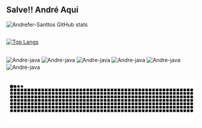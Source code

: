 ## Salve!! André Aqui 

![Andrefer-Santtos GitHub stats](https://github-readme-stats.vercel.app/api?username=Andrefer-Santtos&show_icons=true&theme=github_dark)

##

[![Top Langs](https://github-readme-stats.vercel.app/api/top-langs/?username=Andrefer-Santtos&layout=compact&theme=github_dark)](https://github.com/Andrefer-Santtos/github-readme-stats)

##

<div>
<img align="center" alt="Andre-java" height="100" width="40" src="https://img.shields.io/badge/GitHub-100000?style=for-the-badge&logo=github&logoColor=white">
<img align="center" alt="Andre-java" height="30" width="40" src="https://cdn.jsdelivr.net/gh/devicons/devicon/icons/java/java-original.svg">
<img align="center" alt="Andre-java" height="30" width="40" src="https://cdn.jsdelivr.net/gh/devicons/devicon/icons/html5/html5-plain-wordmark.svg">
<img align="center" alt="Andre-java" height="30" width="40" src="https://cdn.jsdelivr.net/gh/devicons/devicon/icons/css3/css3-plain-wordmark.svg">
<img align="center" alt="Andre-java" height="30" width="40" src="https://cdn.jsdelivr.net/gh/devicons/devicon/icons/javascript/javascript-plain.svg">
<img align="center" alt="Andre-java" height="30" width="40" src="https://cdn.jsdelivr.net/gh/devicons/devicon/icons/git/git-plain-wordmark.svg">
  
<div>
  
 ##
  
![Snake animation](https://github.com/Andrefer-Santtos/Andrefer-Santtos/blob/output/github-contribution-grid-snake.svg)
